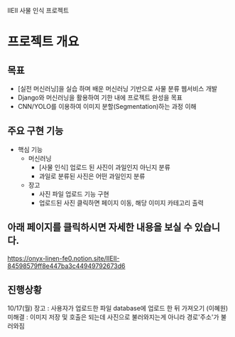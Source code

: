 IIEII 사물 인식 프로젝트
# **프로젝트 개요**

## 목표

- [실전 머신러닝]을 실습 하며 배운 머신러닝 기반으로 사물 분류 웹서비스 개발
- Django와 머신러닝을 활용하여 기한 내에 프로젝트 완성을 목표
- CNN/YOLO를 이용하여 이미지 분할(Segmentation)하는 과정 이해

## 주요 구현 기능

- 핵심 기능
    - 머신러닝
        - [사물 인식] 업로드 된 사진이 과일인지 아닌지 분류
        - 과일로 분류된 사진은 어떤 과일인지 분류
    - 장고
        - 사진 파일 업로드 기능 구현
        - 업로드된 사진 클릭하면 페이지 이동, 해당 이미지 카테고리 출력



## 아래 페이지를 클릭하시면 자세한 내용을 보실 수 있습니다.
https://onyx-linen-fe0.notion.site/IIEII-84598579ff8e447ba3c44949792673d6

## 진행상황

10/17(월)
장고 : 사용자가 업로드한 파일 database에 업로드 한 뒤 가져오기 (이혜원)
미해결 : 이미지 저장 및 호출은 되는데 사진으로 불러와지는게 아니라 경로'주소'가 불러와짐


